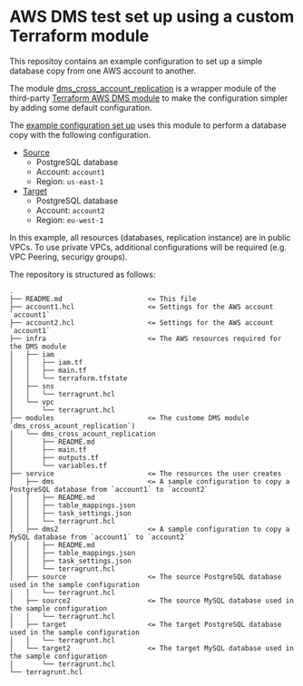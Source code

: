 # AWS DMS test set up using a custom Terraform module 

This repositoy contains an example configuration to set up a simple database copy from one AWS account to another.

The module [dms_cross_account_replication](./modules/dms_cross_acount_replication/) is a wrapper module of the third-party [Terraform AWS DMS module](https://registry.terraform.io/modules/terraform-aws-modules/dms/aws/latest) to make the configuration simpler by adding some default configuration.

The [example configuration set up](./service/dms/) uses this module to perform a database copy with the following configuration.

- [Source](./service/source/)
    - PostgreSQL database
    - Account: `account1`
    - Region: `us-east-1`
- [Target](./service/target/)
    - PostgreSQL database
    - Account: `account2`
    - Region: `eu-west-1`

In this example, all resources (databases, replication instance) are in public VPCs. To use private VPCs, additional configurations will be required (e.g. VPC Peering, securigy groups).

The repository is structured as follows:

```
.
├── README.md                     <= This file
├── account1.hcl                  <= Settings for the AWS account `account1`
├── account2.hcl                  <= Settings for the AWS account `account1`
├── infra                         <= The AWS resources required for the DMS module
│   ├── iam 
│   │   ├── iam.tf
│   │   ├── main.tf
│   │   └── terraform.tfstate
│   ├── sns
│   │   └── terragrunt.hcl
│   └── vpc
│       └── terragrunt.hcl
├── modules                       <= The custome DMS module `dms_cross_acount_replication`)
│   └── dms_cross_acount_replication
│       ├── README.md
│       ├── main.tf
│       ├── outputs.tf
│       └── variables.tf
├── service                       <= The resources the user creates
│   ├── dms                       <= A sample configuration to copy a PostgreSQL database from `account1` to `account2`
│   │   ├── README.md
│   │   ├── table_mappings.json
│   │   ├── task_settings.json
│   │   └── terragrunt.hcl
│   ├── dms2                      <= A sample configuration to copy a MySQL database from `account1` to `account2`
│   │   ├── README.md
│   │   ├── table_mappings.json
│   │   ├── task_settings.json
│   │   └── terragrunt.hcl
│   ├── source                    <= The source PostgreSQL database used in the sample configuration
│   │   └── terragrunt.hcl
│   ├── source2                   <= The source MySQL database used in the sample configuration
│   │   └── terragrunt.hcl
│   ├── target                    <= The target PostgreSQL database used in the sample configuration
│   │   └── terragrunt.hcl
│   └── target2                   <= The target MySQL database used in the sample configuration
│       └── terragrunt.hcl
└── terragrunt.hcl
```


